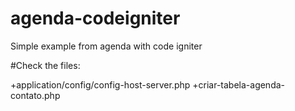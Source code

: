 # agenda-codeigniter
Simple example from agenda with code igniter

#Check the files:

+application/config/config-host-server.php
+criar-tabela-agenda-contato.php
